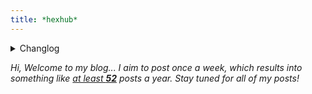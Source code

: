 ```yaml
---
title: *hexhub*
---
```


 <details>
 <summary>Changlog</summary>
 <p><i>July 18, 2022<i>: Added changelog</p>
</details>

Hi, Welcome to my blog... I aim to post once a week, which results into something like <u>at least <strong>52</strong></u> posts a year. Stay tuned for all of my posts!

